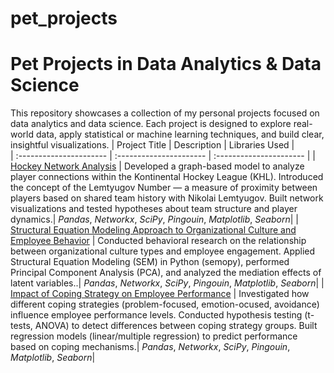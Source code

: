 # pet_projects

# Pet Projects in Data Analytics & Data Science

This repository showcases a collection of my personal projects focused on data analytics and data science. Each project is designed to explore real-world data, apply statistical or machine learning techniques, and build clear, insightful visualizations.
| Project Title | Description | Libraries Used |  
| :---------------------- | :---------------------- | :---------------------- |
| [Hockey Network Analysis](hockey_project) | Developed a graph-based model to analyze player connections within the Kontinental Hockey League (KHL). Introduced the concept of the Lemtyugov Number — a measure of proximity between players based on shared team history with Nikolai Lemtyugov. Built network visualizations and tested hypotheses about team structure and player dynamics.| *Pandas*, *Networkx*, *SciPy*, *Pingouin*, *Matplotlib*, *Seaborn*|
| [Structural Equation Modeling Approach to Organizational Culture and Employee Behavior](sem_project) | Conducted behavioral research on the relationship between organizational culture types and employee engagement. Applied Structural Equation Modeling (SEM) in Python (semopy), performed Principal Component Analysis (PCA), and analyzed the mediation effects of latent variables..| *Pandas*, *Networkx*, *SciPy*, *Pingouin*, *Matplotlib*, *Seaborn*|
| [Impact of Coping Strategy on Employee Performance](coping_project) | Investigated how different coping strategies (problem-focused, emotion-ocused, avoidance) influence employee performance levels. Conducted hypothesis testing (t-tests, ANOVA) to detect differences between coping strategy groups. Built regression models (linear/multiple regression) to predict performance based on coping mechanisms.| *Pandas*, *Networkx*, *SciPy*, *Pingouin*, *Matplotlib*, *Seaborn*|
